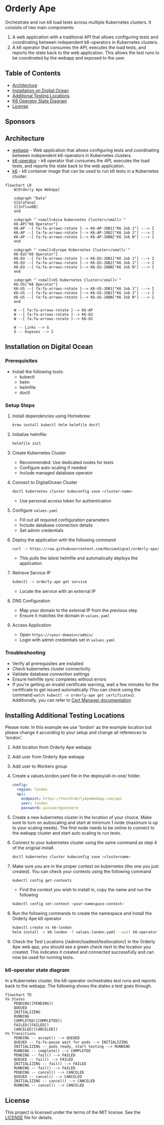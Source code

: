 # Orderly Ape

Orchestrate and run k6 load tests across multiple Kubernetes clusters. It consists of two main components:

1. A web application with a traditional API that allows configuring tests and coordinating between independent k6-operators in Kubernetes clusters.
2. A k6 operator that consumes the API, executes the load tests, and reports the state back to the web application. This allows the test runs to be coordinated by the webapp and exposed to the user.

## Table of Contents

-   [Architecture](#architecture)
-   [Installation on Digital Ocean](#installation-on-digital-ocean)
-   [Additional Testing Locations](#installing-additional-testing-locations)
-   [K6 Operator State Diagram](#k6-operator-state-diagram)
-   [License](#license)

## Sponsors



## Architecture

-   [webapp](webapp) - Web application that allows configuring tests and coordinating between independent k6-operators in Kubernetes clusters.
-   [k6-operator](k6-operator) - k6 operator that consumes the API, executes the load tests, and reports the state back to the web application.
-   [k6](k6) - k6 container image that can be used to run k6 tests in a Kubernetes cluster.

```mermaid
flowchart LR
    W[Orderly Ape Webapp]

    subgraph "Data"
    G[Grafana]
    I[InfluxDB]
    end

    subgraph "`<small>Asia Kubernetes Cluster</small>`"
    K6-AP["K6 Operator"]
    K6-AP --[ fa:fa-arrows-rotate ]--> K6-AP-JOB1["K6 Job 1"] ---> I
    K6-AP --[ fa:fa-arrows-rotate ]--> K6-AP-JOB2["K6 Job 2"] ---> I
    K6-AP --[ fa:fa-arrows-rotate ]--> K6-AP-JOBN["K6 Job N"] ---> I
    end

    subgraph "`<small>Europe Kubernetes Cluster</small>`"
    K6-EU["K6 Operator"]
    K6-EU --[ fa:fa-arrows-rotate ]--> K6-EU-JOB1["K6 Job 1"] ---> I
    K6-EU --[ fa:fa-arrows-rotate ]--> K6-EU-JOB2["K6 Job 2"] ---> I
    K6-EU --[ fa:fa-arrows-rotate ]--> K6-EU-JOBN["K6 Job N"] ---> I
    end

    subgraph "`<small>US Kubernetes Cluster</small>`"
    K6-US["K6 Operator"]
    K6-US --[ fa:fa-arrows-rotate ]--> K6-US-JOB1["K6 Job 1"] ---> I
    K6-US --[ fa:fa-arrows-rotate ]--> K6-US-JOB2["K6 Job 2"] ---> I
    K6-US --[ fa:fa-arrows-rotate ]--> K6-US-JOBN["K6 Job N"] ---> I
    end

    W --[ fa:fa-arrows-rotate ]--> K6-AP
    W --[ fa:fa-arrows-rotate ]--> K6-EU
    W --[ fa:fa-arrows-rotate ]--> K6-US

    W -- Links --> G
    G -- Exposes --> I
```

## Installation on Digital Ocean

### Prerequisites

- Install the following tools:
  - kubectl
  - helm
  - helmfile
  - doctl

### Setup Steps

1. Install dependencies using Homebrew:
   ```bash
   brew install kubectl helm helmfile doctl
   ```

2. Initialize helmfile:
   ```bash
   helmfile init
   ```

3. Create Kubernetes Cluster
   - Recommended: Use dedicated nodes for tests
   - Configure auto-scaling if needed
   - Include managed database operator

4. Connect to DigitalOcean Cluster
   ```bash
   doctl kubernetes cluster kubeconfig save <cluster-name>
   ```
   - Use personal access token for authentication

5. Configure `values.yaml`
   - Fill out all required configuration parameters
   - Include database connection details
   - Set admin credentials

6. Deploy the application with the following command
   ```bash
   curl -s https://raw.githubusercontent.com/ReviewSignal/orderly-ape/refs/tags/v0.1.0/deploy/all-in-one/helmfile.yaml | helmfile sync -f-
   ```
   - This pulls the latest helmfile and automatically deploys the application

7. Retrieve Service IP
   ```bash
   kubectl -n orderly-ape get service
   ```
   - Locate the service with an external IP

8. DNS Configuration
    - Map your domain to the external IP from the previous step
    - Ensure it matches the domain in `values.yaml`

9. Access Application
    - Open `https://<your-domain>/admin/`
    - Login with admin credentials set in `values.yaml`

### Troubleshooting

- Verify all prerequisites are installed
- Check kubernetes cluster connectivity
- Validate database connection settings
- Ensure helmfile sync completes without errors
- If you're getting an invalid certificate warning, wait a few minutes for the certificate to get issued automatically (You can check using the command `watch kubectl -n orderly-ape get certificates`). Additionally, you can refer to [Cert Manager documentation](https://cert-manager.io/docs/troubleshooting/)

## Installing Additional Testing Locations

Please note: In this example we use 'london' as the example location but please change it according to your setup and change all references to 'london'.

1. Add location from Orderly Ape webapp

2. Add user from Orderly Ape webapp

3. Add user to Workers group

4. Create a values.london.yaml file in the deploy/all-in-one/ folder.

   ```yaml
   config:
     region: london
     api:
       endpoint: https://YourOrderlyApeWebApp.com/api
       user: london
       password: passwordgoeshere
   ```

5. Create a new kubernetes cluster in the location of your choice. Make sure to turn on autoscaling and start at minimum 1 node (maximum is up to your scaling needs). The first node needs to be online to connect to the webapp cluster and start auto scaling to run tests.

6. Connect to your kubernetes cluster using the same command as step 4 of the original install.

   ```bash
   doctl kubernetes cluster kubeconfig save <clustername>
   ```

7. Make sure you are in the proper context on kubernetes (the one you just created). You can check your contexts using the following command

   ```bash
   kubectl config get-contexts
   ```
   - Find the context you wish to install in, copy the name and run the following

   ```bash
   kubectl config set-context <your-namespace-context>
   ```

8. Run the following commands to create the namespace and install the Orderly Ape k6 operator
   ```bash
   kubectl create ns k6-london
   helm install -n k6-london -f values.london.yaml --wait k6-operator oci://ghcr.io/reviewsignal/orderly-ape/charts/k6-operator --version v0.1.0
   ```

9. Check the Test Locations (/admin/loadtest/testlocation/) in the Orderly Ape web app, you should see a green check next to the location you created. This indicates it created and connected successfully and can now be used for running tests.



### k6-operator state diagram

In a Kubernetes cluster, the k6-operator orchestrates test runs and reports back to the webapp. The following shows the states a test goes through.

```mermaid
flowchart TD
%% States
    PENDING([PENDING])
    QUEUED
    INITIALIZING
    RUNNING
    COMPLETED([COMPLETED])
    FAILED([FAILED])
    CANCELED([CANCELED])
%% Transitions
    PENDING -- accept() --> QUEUED
    QUEUED -- fa:fa-pause wait for pods --> INITIALIZING
    INITIALIZING -- pods ready, start testing --> RUNNING
    RUNNING -- complete() --> COMPLETED
    PENDING -- fail() --> FAILED
    QUEUED -- fail() --> FAILED
    INITIALIZING -- fail() --> FAILED
    RUNNING -- fail() --> FAILED
    PENDING -- cancel() --> CANCELED
    QUEUED -- cancel() --> CANCELED
    INITIALIZING -- cancel() --> CANCELED
    RUNNING -- cancel() --> CANCELED
```

## License

This project is licensed under the terms of the MIT license. See the [LICENSE](LICENSE) file for details.
